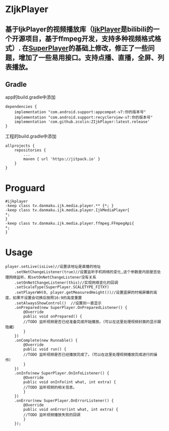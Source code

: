 # ZIjkPlayer
## 基于IjkPlayer的视频播放库（[IjkPlayer](https://github.com/Bilibili/ijkplayer)是bilibili的一个开源项目，基于ffmpeg开发，支持多种视频格式格式）. 在[SuperPlayer](https://github.com/supercwn/SuperPlayer)的基础上修改，修正了一些问题，增加了一些易用接口。支持点播、直播，全屏、列表播放。


## Gradle
app的build.gradle中添加
```
dependencies {
    implementation "com.android.support:appcompat-v7:你的版本号"
    implementation "com.android.support:recyclerview-v7:你的版本号"
    implementation 'com.github.zcolin:ZIjkPlayer:latest.release'
}
```
工程的build.gradle中添加
```
allprojects {
	repositories {
		...
		maven { url 'https://jitpack.io' }
	}
}
```

Proguard
=
```
#ijkplayer
-keep class tv.danmaku.ijk.media.player.** {*; }
-keep class tv.danmaku.ijk.media.player.IjkMediaPlayer{
*;
}
-keep class tv.danmaku.ijk.media.player.ffmpeg.FFmpegApi{
*;
}
```

Usage
=
```
player.setLive(isLive)//设置该地址是直播的地址
	.setNetChangeListener(true)//设置监听手机网络的变化,这个参数是内部是否处理网络监听，和setOnNetChangeListener没有关系
	.setOnNetChangeListener(this)//实现网络变化的回调
	.setScaleType(SuperPlayer.SCALETYPE_FITXY)
	.setPlayerWH(0, player.getMeasuredHeight())//设置竖屏的时候屏幕的高度，如果不设置会切换后按照16:9的高度重置
	.setAlwaysShowControl()  //设置则一直显示
	.onPrepared(new SuperPlayer.OnPreparedListener() {
		@Override
		public void onPrepared() {
		//TODO 监听视频是否已经准备完成开始播放。（可以在这里处理视频封面的显示跟隐藏）
		}
	})
	.onComplete(new Runnable() {
		@Override
		public void run() {
		//TODO 监听视频是否已经播放完成了。（可以在这里处理视频播放完成进行的操作）
		}
	})
	.onInfo(new SuperPlayer.OnInfoListener() {
		@Override
		public void onInfo(int what, int extra) {
		//TODO 监听视频的相关信息。
		}
	})
	.onError(new SuperPlayer.OnErrorListener() {
		@Override
		public void onError(int what, int extra) {
		//TODO 监听视频播放失败的回调
		}
	});
```
